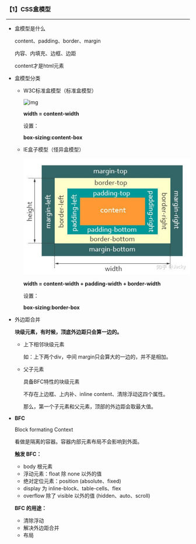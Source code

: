 ### 【1】CSS盒模型

--------

- 盒模型是什么

  content、padding、border、margin

  内容、内填充、边框、边距

  content才是html元素

  

- 盒模型分类

  - W3C标准盒模型（标准盒模型）

    <img src="https://pic4.zhimg.com/80/v2-0ccf14bce917a263bbf734a35f06c8d3_1440w.jpg" alt="img"  />

    **width = content-width**

    设置：

    **box-sizing:content-box**

  - IE盒子模型（怪异盒模型）

    <img src="imgs/v2-b4961242f8b1cd27e9d9da2d0f268a4d_1440w.jpg" alt="img"  />

    **width = content-width + padding-width + border-width**

    设置：

    **box-sizing:border-box**

- 外边距合并

  **块级元素，有时候，顶底外边距只会算一边的。**

  - 上下相邻块级元素

    如：上下两个div，中间 margin只会算大的一边的，并不是相加。

  - 父子元素

    具备BFC特性的块级元素

    不存在上边框、上内补、inline content、清除浮动这四个属性。

    那么，第一个子元素和父元素，顶部的外边距会取最大值。

- **BFC**

  Block formating Context

  看做是隔离的容器。容器内部元素布局不会影响到外面。

  **触发 BFC：**

  - body 根元素
  - 浮动元素：float 除 none 以外的值
  - 绝对定位元素：position (absolute、fixed)
  - display 为 inline-block、table-cells、flex
  - overflow 除了 visible 以外的值 (hidden、auto、scroll)

  **BFC 的用途：**

  - 清除浮动
  - 解决外边距合并
  - 布局



